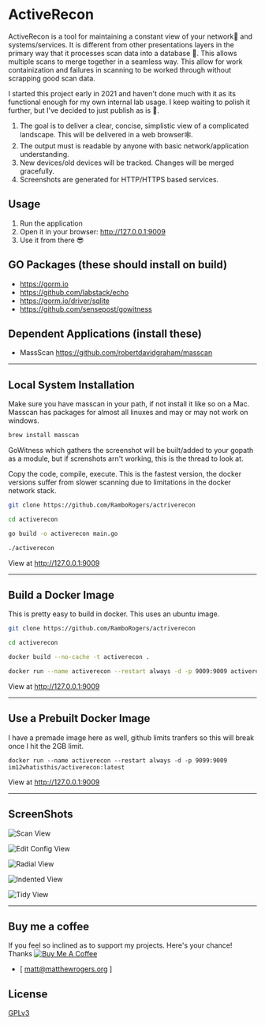 # ActiveRecon

ActiveRecon is a tool for maintaining a constant view of your network📡 and systems/services.  It is different from other presentations layers in the primary way that it processes scan data into a database 💼.  This allows multiple scans to merge together in a seamless way.  This allow for work containization and failures in scanning to be worked through without scrapping good scan data.

I started this project early in 2021 and haven't done much with it as its functional enough for my own internal lab usage.  I keep waiting to polish it further, but I've decided to just publish as is 🚀.  

1. The goal is to deliver a clear, concise, simplistic view of a complicated landscape. This will be delivered in a web browser🕸.
2. The output must is readable by anyone with basic network/application understanding.
4. New devices/old devices will be tracked.  Changes will be merged gracefully.
5. Screenshots are generated for HTTP/HTTPS based services.

## Usage
1. Run the application
2. Open it in your browser: http://127.0.0.1:9009
3. Use it from there 😎


## GO Packages (these should install on build)
* https://gorm.io
* https://github.com/labstack/echo 
* https://gorm.io/driver/sqlite
* https://github.com/sensepost/gowitness

## Dependent Applications (install these)
 * MassScan https://github.com/robertdavidgraham/masscan
---

## Local System Installation
Make sure you have masscan in your path, if not install it like so on a Mac.  Masscan has packages for almost all linuxes and may or may not work on windows.
```bash
brew install masscan
```
GoWitness which gathers the screenshot will be built/added to your gopath as a module, but if screnshots arn't working, this is the thread to look at.

Copy the code, compile, execute.  This is the fastest version, the docker versions suffer from slower scanning due to limitations in the docker network stack.

```bash
git clone https://github.com/RamboRogers/actriverecon

cd activerecon

go build -o activerecon main.go

./activerecon
```
View at http://127.0.0.1:9009

---
## Build a Docker Image
This is pretty easy to build in docker. This uses an ubuntu image.
```bash
git clone https://github.com/RamboRogers/actriverecon

cd activerecon

docker build --no-cache -t activerecon .

docker run --name activerecon --restart always -d -p 9009:9009 activerecon
```
View at http://127.0.0.1:9009

---

## Use a Prebuilt Docker Image

I have a premade image here as well, github limits tranfers so this will break once I hit the 2GB limit.

```
docker run --name activerecon --restart always -d -p 9099:9009 im12whatisthis/activerecon:latest
```

View at http://127.0.0.1:9009

---
## ScreenShots
![Scan View](views/ScanView.png)

![Edit Config View](views/EditConfigView.png)

![Radial View](views/RadialView.png)

![Indented View](views/IndentedView.png)

![Tidy View](views/TidyView.png)

---

## Buy me a coffee
If you feel so inclined as to support my projects. Here's your chance! Thanks 
<a href="https://www.buymeacoffee.com/matthewrogers" target="_blank"><img src="https://www.buymeacoffee.com/assets/img/custom_images/orange_img.png" alt="Buy Me A Coffee" style="height: auto !important;width: auto !important;" ></a>
- [ matt@matthewrogers.org ]

## License
[GPLv3](https://choosealicense.com/licenses/agpl-3.0/)